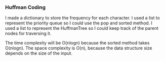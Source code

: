 ### Huffman Coding

I made a dictionary to store the frequency for each character.
I used a list to represent the priority queue so I could use the pop and sorted method.
I used a list to represent the HuffmanTree so I could keep track of the parent
nodes for traversing it.

The time complexity will be O(nlogn) because the sorted method takes O(nlogn).
The space complexity is O(n), because the data structure size depends on the size
of the input.
